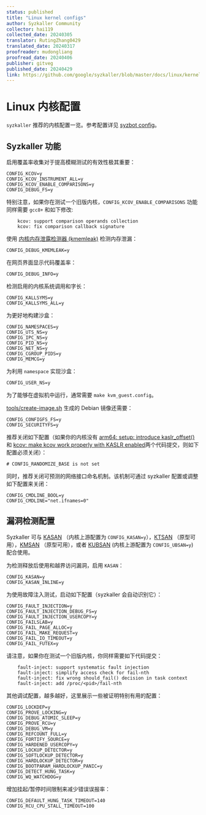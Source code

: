 ```yaml
---
status: published
title: "Linux kernel configs"
author: Syzkaller Community
collector: hai119
collected_date: 20240305
translator: RutingZhang0429
translated_date: 20240317
proofreader: mudongliang
proofread_date: 20240406
publisher: gitveg
published_date: 20240429
link: https://github.com/google/syzkaller/blob/master/docs/linux/kernel_configs.md
---
```


# Linux 内核配置

`syzkaller` 推荐的内核配置一览。参考配置详见 [syzbot config](https://github.com/google/syzkaller/dashboard/config/linux/upstream-apparmor-kasan.config)。

## Syzkaller 功能

启用覆盖率收集对于提高模糊测试的有效性极其重要：
```
CONFIG_KCOV=y
CONFIG_KCOV_INSTRUMENT_ALL=y
CONFIG_KCOV_ENABLE_COMPARISONS=y
CONFIG_DEBUG_FS=y
```
特别注意，如果你在测试一个旧版内核，`CONFIG_KCOV_ENABLE_COMPARISONS` 功能同样需要 `gcc8+` 和如下修改:
```
    kcov: support comparison operands collection
    kcov: fix comparison callback signature
```

使用 [内核内存泄露检测器
(kmemleak)](https://github.com/hust-open-atom-club/TranslateProject/blob/master/sources/kernel/20240301%20Kernel%20Memory%20Leak%20Detector.md) 检测内存泄漏：

```
CONFIG_DEBUG_KMEMLEAK=y
```

在网页界面显示代码覆盖率：
```
CONFIG_DEBUG_INFO=y
```

检测启用的内核系统调用和字长：
```
CONFIG_KALLSYMS=y
CONFIG_KALLSYMS_ALL=y
```

为更好地构建沙盒：
```
CONFIG_NAMESPACES=y
CONFIG_UTS_NS=y
CONFIG_IPC_NS=y
CONFIG_PID_NS=y
CONFIG_NET_NS=y
CONFIG_CGROUP_PIDS=y
CONFIG_MEMCG=y
```

为利用 `namespace` 实现沙盒：
```
CONFIG_USER_NS=y
```

为了能够在虚拟机中运行，通常需要 `make kvm_guest.config`。

[tools/create-image.sh](https://github.com/google/syzkaller/tools/create-image.sh) 生成的 Debian 镜像还需要：
```
CONFIG_CONFIGFS_FS=y
CONFIG_SECURITYFS=y
```

推荐关闭如下配置（如果你的内核没有 [arm64: setup: introduce kaslr_offset()](https://github.com/torvalds/linux/commit/7ede8665f27cde7da69e8b2fbeaa1ed0664879c5)
 和 [kcov: make kcov work properly with KASLR enabled](https://github.com/torvalds/linux/commit/4983f0ab7ffaad1e534b21975367429736475205)两个代码提交，则如下配置必须关闭）：
```
# CONFIG_RANDOMIZE_BASE is not set
```

同时，推荐关闭可预测的网络接口命名机制。该机制可通过 syzkaller 配置或调整如下配置来关闭：
```
CONFIG_CMDLINE_BOOL=y
CONFIG_CMDLINE="net.ifnames=0"
```

## 漏洞检测配置

Syzkaller 可与 
[KASAN](https://kernel.org/doc/html/latest/dev-tools/kasan.html) （内核上游配置为 `CONFIG_KASAN=y`），[KTSAN](https://github.com/google/ktsan) （原型可用），[KMSAN](https://github.com/google/kmsan) （原型可用），或者 [KUBSAN](https://kernel.org/doc/html/latest/dev-tools/ubsan.html) (内核上游配置为 `CONFIG_UBSAN=y`) 配合使用。

为检测释放后使用和越界访问漏洞，启用 `KASAN`：
```
CONFIG_KASAN=y
CONFIG_KASAN_INLINE=y
```

为使用故障注入测试，启动如下配置（syzkaller 会自动识别它）：
```
CONFIG_FAULT_INJECTION=y
CONFIG_FAULT_INJECTION_DEBUG_FS=y
CONFIG_FAULT_INJECTION_USERCOPY=y
CONFIG_FAILSLAB=y
CONFIG_FAIL_PAGE_ALLOC=y
CONFIG_FAIL_MAKE_REQUEST=y
CONFIG_FAIL_IO_TIMEOUT=y
CONFIG_FAIL_FUTEX=y
```
请注意，如果你在测试一个旧版内核，你同样需要如下代码提交：
```
    fault-inject: support systematic fault injection
    fault-inject: simplify access check for fail-nth
    fault-inject: fix wrong should_fail() decision in task context
    fault-inject: add /proc/<pid>/fail-nth
```

其他调试配置，越多越好，这里展示一些被证明特别有用的配置：
```
CONFIG_LOCKDEP=y
CONFIG_PROVE_LOCKING=y
CONFIG_DEBUG_ATOMIC_SLEEP=y
CONFIG_PROVE_RCU=y
CONFIG_DEBUG_VM=y
CONFIG_REFCOUNT_FULL=y
CONFIG_FORTIFY_SOURCE=y
CONFIG_HARDENED_USERCOPY=y
CONFIG_LOCKUP_DETECTOR=y
CONFIG_SOFTLOCKUP_DETECTOR=y
CONFIG_HARDLOCKUP_DETECTOR=y
CONFIG_BOOTPARAM_HARDLOCKUP_PANIC=y
CONFIG_DETECT_HUNG_TASK=y
CONFIG_WQ_WATCHDOG=y
```

增加挂起/暂停时间限制来减少错误误报率：
```
CONFIG_DEFAULT_HUNG_TASK_TIMEOUT=140
CONFIG_RCU_CPU_STALL_TIMEOUT=100
```

